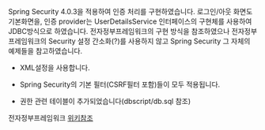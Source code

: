 
Spring Security 4.0.3을 적용하여 인증 처리를 구현하였습니다. 로그인/아웃 화면도 기본화면을, 인증 provider는 UserDetailsService 인터페이스의 구현체를 사용하여 JDBC방식으로 하였습니다. 전자정부프레임워크의 구현 방식을 참조하였으나 전자정부프레임워크의 Security 설정 간소화(?)를 사용하지 않고 Spring Security 그 자체의 예제들을 참고하였습니다.

* XML설정을 사용합니다. 

* Spring Security의 기본 필터(CSRF필터 포함)들이 모두 적용됩니다.

* 권한 관련 테이블이 추가되었습니다(dbscript/db.sql 참조)

전자정부프레임워크 [위키참조](http://www.egovframe.go.kr/wiki/doku.php?id=egovframework:rte:fdl:server_security:architecture)




 
